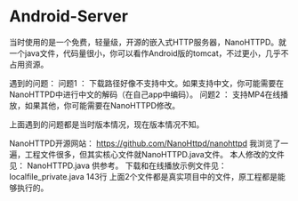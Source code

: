 # Android-Server


当时使用的是一个免费，轻量级，开源的嵌入式HTTP服务器，NanoHTTPD。就一个java文件，代码量很小，你可以看作Android版的tomcat，不过更小，几乎不占用资源。
    
遇到的问题：
    问题1 ： 下载路径好像不支持中文。如果支持中文，你可能需要在NanoHTTPD中进行中文的解码（在自己app中编码）。
    问题2 ： 支持MP4在线播放，如果其他，你可能需要在NanoHTTPD修改。

上面遇到的问题都是当时版本情况，现在版本情况不知。
         
NanoHTTPD开源网站： https://github.com/NanoHttpd/nanohttpd 我浏览了一遍，工程文件很多，但其实核心文件就NanoHTTPD.java文件。
本人修改的文件见：   NanoHTTPD.java  供参考。
下载和在线播放示例文件见：localfile_private.java 143行
上面2个文件都是真实项目中的文件，原工程都是能够执行的。
